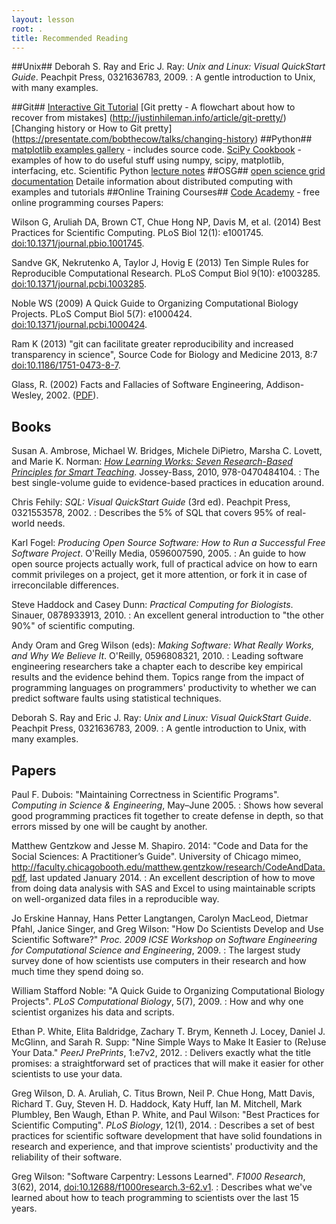 ```yaml
---
layout: lesson
root: .
title: Recommended Reading
---
```

##Unix##
Deborah S. Ray and Eric J. Ray: *Unix and Linux: Visual QuickStart Guide*. Peachpit Press, 0321636783, 2009.
:   A gentle introduction to Unix, with many examples.

##Git##
[Interactive Git Tutorial](https://try.github.io/levels/1/challenges/1)
[Git pretty - A flowchart about how to recover from mistakes] (http://justinhileman.info/article/git-pretty/)
[Changing history or How to Git pretty] (https://presentate.com/bobthecow/talks/changing-history)
##Python##
<a href="http://matplotlib.org/gallery.html">matplotlib examples gallery</a> - includes source code.
<a href="http://wiki.scipy.org/Cookbook">SciPy Cookbook</a> - examples of how to do useful stuff using numpy, scipy, matplotlib, interfacing, etc.
Scientific Python <a href="http://scipy-lectures.github.io/">lecture notes</a></li>
##OSG##
<a href="https://confluence.grid.iu.edu/display/CON/Home">open science grid documentation</a> Detaile information about distributed computing with examples and tutorials</a>
##Online Training Courses##
<a href="http://www.codecademy.com/">Code Academy</a> - free online programming courses</a>
Papers:
</p>
<p>
Wilson G, Aruliah DA, Brown CT, Chue Hong NP, Davis M, et al. (2014)  
Best Practices for Scientific Computing. PLoS Biol 12(1): e1001745. <a 
href="http://dx.doi.org/10.1371/journal.pbio.1001745">doi:10.1371/journal.pbio.1001745</a>.
</p>
<p>
Sandve GK, Nekrutenko A, Taylor J, Hovig E (2013) Ten Simple Rules for  
Reproducible Computational Research. PLoS Comput Biol 9(10): e1003285. 
<a 
href="http://dx.doi.org/10.1371/journal.pcbi.1003285">doi:10.1371/journal.pcbi.1003285</a>.
</p>
<p>
Noble WS (2009) A Quick Guide to Organizing Computational Biology 
Projects. PLoS Comput Biol 5(7): e1000424. <a 
href="http://dx.doi.org/10.1371/journal.pcbi.1000424">doi:10.1371/journal.pcbi.1000424</a>.
</p>
<p>
Ram K (2013) "git can facilitate greater reproducibility and increased
transparency in science", Source Code for Biology and Medicine 2013,
8:7 <a
href="http://dx.doi.org/10.1186/1751-0473-8-7">doi:10.1186/1751-0473-8-7</a>.
</p>
<p>
Glass, R. (2002) Facts and Fallacies of Software Engineering, Addison-Wesley, 2002. (<a href="http://ff.tu-sofia.bg/~bogi/France/SoftEng/books/Addison%20Wesley%20-%20Robert%20L%20Glass%20-%20Facts%20and%20Fallacies%20of%20Software%20Engineering.pdf">PDF</a>).
</p>



## Books

Susan A. Ambrose, Michael W. Bridges, Michele DiPietro, Marsha C. Lovett, and Marie K. Norman: *[How Learning Works: Seven Research-Based Principles for Smart Teaching](http://www.amazon.com/How-Learning-Works-Research-Based-Principles/dp/0470484101/)*. Jossey-Bass, 2010, 978-0470484104.
:   The best single-volume guide to evidence-based practices in education around.

Chris Fehily: *SQL: Visual QuickStart Guide* (3rd ed). Peachpit Press, 0321553578, 2002.
:   Describes the 5% of SQL that covers 95% of real-world needs.

Karl Fogel: *Producing Open Source Software: How to Run a Successful Free Software Project*. O'Reilly Media, 0596007590, 2005.
:   An guide to how open source projects actually work, full of practical advice on how to earn commit privileges on a project, get it more attention, or fork it in case of irreconcilable differences.

Steve Haddock and Casey Dunn: *Practical Computing for Biologists*. Sinauer, 0878933913, 2010.
:   An excellent general introduction to "the other 90%" of scientific computing.

Andy Oram and Greg Wilson (eds): *Making Software: What Really Works, and Why We Believe It*. O'Reilly, 0596808321, 2010.
:   Leading software engineering researchers take a chapter each to describe key empirical results and the evidence behind them. Topics range from the impact of programming languages on programmers' productivity to whether we can predict software faults using statistical techniques.

Deborah S. Ray and Eric J. Ray: *Unix and Linux: Visual QuickStart Guide*. Peachpit Press, 0321636783, 2009.
:   A gentle introduction to Unix, with many examples.

## Papers

Paul F. Dubois: "Maintaining Correctness in Scientific Programs". *Computing in Science & Engineering*, May–June 2005.
:   Shows how several good programming practices fit together to create defense in depth, so that errors missed by one will be caught by another.

Matthew Gentzkow and Jesse M. Shapiro. 2014: "Code and Data for the Social Sciences: A Practitioner’s Guide". University of Chicago mimeo, http://faculty.chicagobooth.edu/matthew.gentzkow/research/CodeAndData.pdf, last updated January 2014.
:   An excellent description of how to move from doing data analysis with SAS and Excel to using maintainable scripts on well-organized data files in a reproducible way.

Jo Erskine Hannay, Hans Petter Langtangen, Carolyn MacLeod, Dietmar Pfahl, Janice Singer, and Greg Wilson: "How Do Scientists Develop and Use Scientific Software?" *Proc. 2009 ICSE Workshop on Software Engineering for Computational Science and Engineering*, 2009.
:   The largest study survey done of how scientists use computers in their research and how much time they spend doing so.

William Stafford Noble: "A Quick Guide to Organizing Computational Biology Projects". *PLoS Computational Biology*, 5(7), 2009.
:   How and why one scientist organizes his data and scripts.

Ethan P. White, Elita Baldridge, Zachary T. Brym, Kenneth J. Locey, Daniel J. McGlinn, and Sarah R. Supp: "Nine Simple Ways to Make It Easier to (Re)use Your Data." *PeerJ PrePrints*, 1:e7v2, 2012.
:   Delivers exactly what the title promises: a straightforward set of practices that will make it easier for other scientists to use your data.

Greg Wilson, D. A. Aruliah, C. Titus Brown, Neil P. Chue Hong, Matt Davis, Richard T. Guy, Steven H. D. Haddock, Katy Huff, Ian M. Mitchell, Mark Plumbley, Ben Waugh, Ethan P. White, and Paul Wilson: "Best Practices for Scientific Computing". *PLoS Biology*, 12(1), 2014.
:   Describes a set of best practices for scientific software development that have solid foundations in research and experience, and that improve scientists' productivity and the reliability of their software.

Greg Wilson: "Software Carpentry: Lessons Learned". *F1000 Research*, 3(62), 2014, [doi:10.12688/f1000research.3-62.v1](doi:10.12688/f1000research.3-62.v1).
:   Describes what we've learned about how to teach programming to scientists over the last 15 years.
